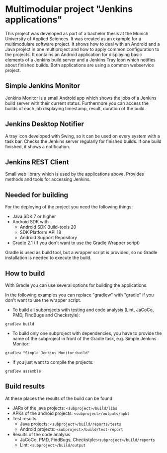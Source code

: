 # **Multimodular project "Jenkins applications"**

This project was developed as part of a bachelor thesis at the Munich University of Applied Sciences.
It was created as an example for a multimodulare software project.
It shows how to deal with an Android and a Java project in one multiproject and how to apply common configuration to
the projects.
It contains an Android application for displaying basic elements of a Jenkins build server and 
a Jenkins Tray Icon which notifies about finished builds.
Both applications are using a common webservice project.

## Simple Jenkins Monitor 
Jenkins Monitor is a small Android app which shows the jobs of a Jenkins build server with their current status. Furthermore you can access the builds of each job displaying timestamp, result, duration of the build.

## Jenkins Desktop Notifier
A tray icon developed with Swing, so it can be used on every system with a task bar. Checks the Jenkins server regularly for finished builds. If one build finished, it shows a notification.

## Jenkins REST Client
Small web library which is used by the applications above. Provides methods and tools for accessing Jenkins.

## Needed for building
For the deploying of the project you need the following things:

* Java SDK 7 or higher
* Android SDK with
	* Android SDK Build-tools 20
	* SDK Platform API 18
	* Android Support Repository
* Gradle 2.1 (If you don't want to use the Gradle Wrapper script) 

Gradle is used as build tool, but a wrapper script is provided, so no Gradle installation is needed to execute the
build.

## How to build
With Gradle you can use several options for building the applications.

In the following examples you can replace "gradlew" with "gradle" if you don't want to use the wrapper script.

* To build all subprojects with testing and code analysis (Lint, JaCoCo, PMD, FindBugs and Checkstyle):
```
gradlew build
```
* To build only one subproject with dependencies, you have to provide the name of the subproject in front of the Gradle task, e.g. Simple Jenkins Monitor:
```
gradlew "Simple Jenkins Monitor:build"
```
* If you just want to compile the projects:
```
gradlew assemble
```

## Build results
At these places the results of the build can be found

* JARs of the java projects: `<subproject>/build/libs`
* APKs of the android projects: `<subproject>/outputs/apkt`
* Test results
    * Java projects: `<subproject>/build/reports/tests`
    * Android projects: `<subproject>/build/test-report`
* Results of the code analysis
    * JaCoCo, PMD, FindBugs, Checkstyle:`<subproject>/build/reports`
    * Lint: `<subproject>/build/output`